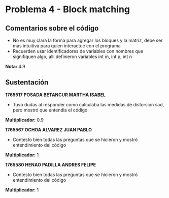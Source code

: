 # Problema 4 - Block matching

## Comentarios sobre el código

* No es muy clara la forma para agregar los bloques y la matriz, debe ser mas intuitiva para quien interactue con el programa
* Recuerden usar identificadores de variables con nombres que signifiquen algo, alli definieron variables int m, int p, int n

__Nota:__ 4.9

## Sustentación

__1765517 POSADA BETANCUR MARTHA ISABEL__

* Tuvo dudas al responder como calculaba las medidas de distorsión sad, pero mostró que entendia el código

__Multiplicador:__ 0.9

__1765567 OCHOA ALVAREZ JUAN PABLO__

* Contesto bien todas las preguntas que se hicieron y mostró entendimiento del código

__Multiplicador:__ 1

__1765580 HENAO PADILLA ANDRES FELIPE__

* Contesto bien todas las preguntas que se hicieron y mostró entendimiento del código

__Multiplicador:__ 1
